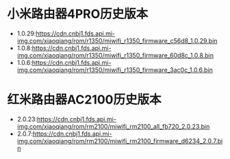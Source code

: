 # 小米路由器4PRO历史版本
- 1.0.29:https://cdn.cnbj1.fds.api.mi-img.com/xiaoqiang/rom/r1350/miwifi_r1350_firmware_c56d8_1.0.29.bin
- 1.0.8:https://cdn.cnbj1.fds.api.mi-img.com/xiaoqiang/rom/r1350/miwifi_r1350_firmware_60d8c_1.0.8.bin
- 1.0.6:https://cdn.cnbj1.fds.api.mi-img.com/xiaoqiang/rom/r1350/miwifi_r1350_firmware_3ac0c_1.0.6.bin
# 红米路由器AC2100历史版本
- 2.0.23:https://cdn.cnbj1.fds.api.mi-img.com/xiaoqiang/rom/rm2100/miwifi_rm2100_all_fb720_2.0.23.bin
- 2.0.7:https://cdn.cnbj1.fds.api.mi-img.com/xiaoqiang/rom/rm2100/miwifi_rm2100_firmware_d6234_2.0.7.bin
